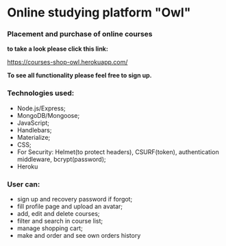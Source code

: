 # Online studying platform "Owl"
### Placement and purchase of online courses

**to take a look please click this link:** 

https://courses-shop-owl.herokuapp.com/

**To see all functionality please feel free to sign up.** 

### Technologies used: 
* Node.js/Express;
* MongoDB/Mongoose;
* JavaScript;
* Handlebars;
* Materialize;
* CSS;
* For Security: Helmet(to protect headers), CSURF(token), authentication middleware, bcrypt(password);
* Heroku

### User can:
* sign up and recovery password if forgot;
* fill profile page and upload an avatar;
* add, edit and delete courses;
* filter and search in course list;
* manage shopping cart;
* make and order and see own orders history


